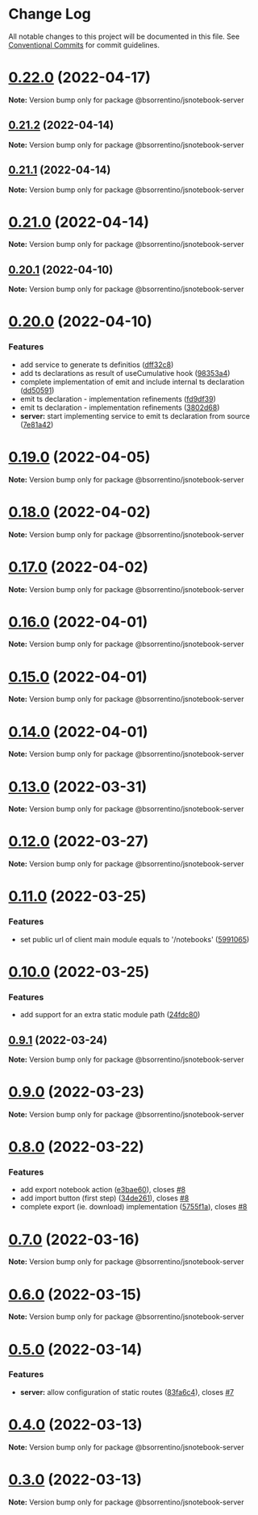 # Change Log

All notable changes to this project will be documented in this file.
See [Conventional Commits](https://conventionalcommits.org) for commit guidelines.

# [0.22.0](https://github.com/bsorrentino/js-notebook/compare/v0.21.2...v0.22.0) (2022-04-17)

**Note:** Version bump only for package @bsorrentino/jsnotebook-server





## [0.21.2](https://github.com/bsorrentino/js-notebook/compare/v0.21.1...v0.21.2) (2022-04-14)

**Note:** Version bump only for package @bsorrentino/jsnotebook-server





## [0.21.1](https://github.com/bsorrentino/js-notebook/compare/v0.21.0...v0.21.1) (2022-04-14)

**Note:** Version bump only for package @bsorrentino/jsnotebook-server





# [0.21.0](https://github.com/bsorrentino/js-notebook/compare/v0.20.1...v0.21.0) (2022-04-14)

**Note:** Version bump only for package @bsorrentino/jsnotebook-server





## [0.20.1](https://github.com/bsorrentino/js-notebook/compare/v0.20.0...v0.20.1) (2022-04-10)

**Note:** Version bump only for package @bsorrentino/jsnotebook-server





# [0.20.0](https://github.com/bsorrentino/js-notebook/compare/v0.19.0...v0.20.0) (2022-04-10)


### Features

* add service to generate ts definitios ([dff32c8](https://github.com/bsorrentino/js-notebook/commit/dff32c8391e83aadf0747f5a66542361089da509))
* add ts declarations as result of useCumulative hook ([98353a4](https://github.com/bsorrentino/js-notebook/commit/98353a4c2e2eaccdf6119e66dc01b1351bcfedb0))
* complete implementation of emit and include internal ts declaration ([dd50591](https://github.com/bsorrentino/js-notebook/commit/dd5059150fb56eb46e37a0fabfc6e9fe4256f54b))
* emit ts declaration - implementation refinements ([fd9df39](https://github.com/bsorrentino/js-notebook/commit/fd9df3984eedff874b5853f5ae7d2a4c52472e82))
* emit ts declaration - implementation refinements ([3802d68](https://github.com/bsorrentino/js-notebook/commit/3802d6844803c5bb46e6e973a2fcd2b1c272dd5d))
* **server:** start implementing service to emit ts declaration from source ([7e81a42](https://github.com/bsorrentino/js-notebook/commit/7e81a42cf251a2b228b4ac46f26cbb70e6b1f666))





# [0.19.0](https://github.com/bsorrentino/js-notebook/compare/v0.18.0...v0.19.0) (2022-04-05)

**Note:** Version bump only for package @bsorrentino/jsnotebook-server





# [0.18.0](https://github.com/bsorrentino/js-notebook/compare/v0.17.0...v0.18.0) (2022-04-02)

**Note:** Version bump only for package @bsorrentino/jsnotebook-server





# [0.17.0](https://github.com/bsorrentino/js-notebook/compare/v0.16.0...v0.17.0) (2022-04-02)

**Note:** Version bump only for package @bsorrentino/jsnotebook-server





# [0.16.0](https://github.com/bsorrentino/js-notebook/compare/v0.15.0...v0.16.0) (2022-04-01)

**Note:** Version bump only for package @bsorrentino/jsnotebook-server





# [0.15.0](https://github.com/bsorrentino/js-notebook/compare/v0.14.0...v0.15.0) (2022-04-01)

**Note:** Version bump only for package @bsorrentino/jsnotebook-server





# [0.14.0](https://github.com/bsorrentino/js-notebook/compare/v0.13.0...v0.14.0) (2022-04-01)

**Note:** Version bump only for package @bsorrentino/jsnotebook-server





# [0.13.0](https://github.com/bsorrentino/js-notebook/compare/v0.12.0...v0.13.0) (2022-03-31)

**Note:** Version bump only for package @bsorrentino/jsnotebook-server





# [0.12.0](https://github.com/bsorrentino/js-notebook/compare/v0.11.0...v0.12.0) (2022-03-27)

**Note:** Version bump only for package @bsorrentino/jsnotebook-server





# [0.11.0](https://github.com/bsorrentino/js-notebook/compare/v0.10.0...v0.11.0) (2022-03-25)


### Features

* set public url of  client main module equals to '/notebooks' ([5991065](https://github.com/bsorrentino/js-notebook/commit/599106559574d4b1a27cf7eba1ea3257c72a2158))





# [0.10.0](https://github.com/bsorrentino/js-notebook/compare/v0.9.1...v0.10.0) (2022-03-25)


### Features

* add support for an extra static module path ([24fdc80](https://github.com/bsorrentino/js-notebook/commit/24fdc80b743579007e0dfe6c9f7ed217301de46b))





## [0.9.1](https://github.com/bsorrentino/js-notebook/compare/v0.9.0...v0.9.1) (2022-03-24)

**Note:** Version bump only for package @bsorrentino/jsnotebook-server





# [0.9.0](https://github.com/bsorrentino/js-notebook/compare/v0.8.0...v0.9.0) (2022-03-23)

**Note:** Version bump only for package @bsorrentino/jsnotebook-server





# [0.8.0](https://github.com/bsorrentino/js-notebook/compare/v0.7.0...v0.8.0) (2022-03-22)


### Features

* add export notebook action ([e3bae60](https://github.com/bsorrentino/js-notebook/commit/e3bae6098afcdbb4a1f3ae8cdddf3927c57041d1)), closes [#8](https://github.com/bsorrentino/js-notebook/issues/8)
* add import button (first step) ([34de261](https://github.com/bsorrentino/js-notebook/commit/34de261f29105397e6feb2d454d11d78f2417943)), closes [#8](https://github.com/bsorrentino/js-notebook/issues/8)
* complete export (ie. download) implementation ([5755f1a](https://github.com/bsorrentino/js-notebook/commit/5755f1a61d53a3d2fbafa18f4fea50f1a0a08acd)), closes [#8](https://github.com/bsorrentino/js-notebook/issues/8)





# [0.7.0](https://github.com/bsorrentino/js-notebook/compare/v0.6.0...v0.7.0) (2022-03-16)

**Note:** Version bump only for package @bsorrentino/jsnotebook-server





# [0.6.0](https://github.com/bsorrentino/js-notebook/compare/v0.5.2...v0.6.0) (2022-03-15)

**Note:** Version bump only for package @bsorrentino/jsnotebook-server





# [0.5.0](https://github.com/bsorrentino/js-notebook/compare/v0.4.10...v0.5.0) (2022-03-14)


### Features

* **server:** allow configuration of static routes ([83fa6c4](https://github.com/bsorrentino/js-notebook/commit/83fa6c4c21c38b2321091316790e04cce8677ce1)), closes [#7](https://github.com/bsorrentino/js-notebook/issues/7)





# [0.4.0](https://github.com/bsorrentino/js-notebook/compare/v0.2.3...v0.4.0) (2022-03-13)

**Note:** Version bump only for package @bsorrentino/jsnotebook-server





# [0.3.0](https://github.com/bsorrentino/js-notebook/compare/v0.2.3...v0.3.0) (2022-03-13)

**Note:** Version bump only for package @bsorrentino/jsnotebook-server

